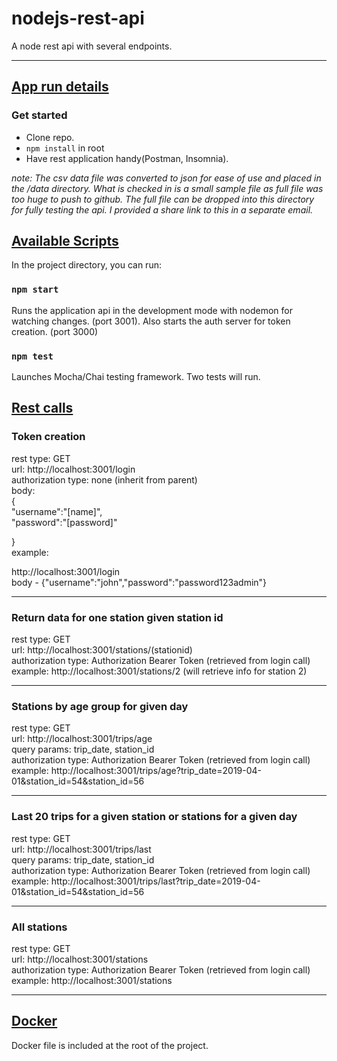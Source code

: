 # nodejs-rest-api
A node rest api with several endpoints.

***

## **<ins>App run details</ins>**

### **Get started**

- Clone repo. 
- `npm install` in root
- Have rest application handy(Postman, Insomnia).

*note:  The csv data file was converted to json for ease of use and placed in the /data directory.  What is checked in is a small sample file as full file was too huge to push to github.  The full file can be dropped into this directory for fully testing the api.  I provided a share link to this in a separate email.*


## **<ins>Available Scripts</ins>**

In the project directory, you can run:</br>

### `npm start`

Runs the application api in the development mode with nodemon for watching changes. (port 3001).  Also starts the auth server for token creation. (port 3000)

### `npm test`

Launches Mocha/Chai testing framework.  Two tests will run.

## **<ins>Rest calls</ins>**

### **Token creation**
rest type: GET</br>
url: http://localhost:3001/login</br>
authorization type:  none (inherit from parent)</br>
body: </br>
{</br>
    "username":"[name]",</br>
    "password":"[password]"</br>

}</br>
example:  </br>

http://localhost:3001/login  </br>
body - {"username":"john","password":"password123admin"}</br>

---

### **Return data for one station given station id**
rest type: GET</br>
url: http://localhost:3001/stations/(stationid)</br>
authorization type:  Authorization Bearer Token (retrieved from login call)</br>
example:  http://localhost:3001/stations/2  (will retrieve info for station 2)</br>

---

### **Stations by age group for given day**
rest type: GET</br>
url: http://localhost:3001/trips/age</br>
query params:  trip_date, station_id</br>
authorization type:  Authorization Bearer Token (retrieved from login call)</br>
example:  http://localhost:3001/trips/age?trip_date=2019-04-01&station_id=54&station_id=56</br>

---

### **Last 20 trips for a given station or stations for a given day**
rest type: GET</br>
url: http://localhost:3001/trips/last</br>
query params:  trip_date, station_id</br>
authorization type:  Authorization Bearer Token (retrieved from login call)</br>
example:  http://localhost:3001/trips/last?trip_date=2019-04-01&station_id=54&station_id=56</br>

---

### **All stations**
rest type: GET</br>
url: http://localhost:3001/stations</br>
authorization type:  Authorization Bearer Token (retrieved from login call)</br>
example: http://localhost:3001/stations</br>

***

## **<ins>Docker</ins>**

Docker file is included at the root of the project.